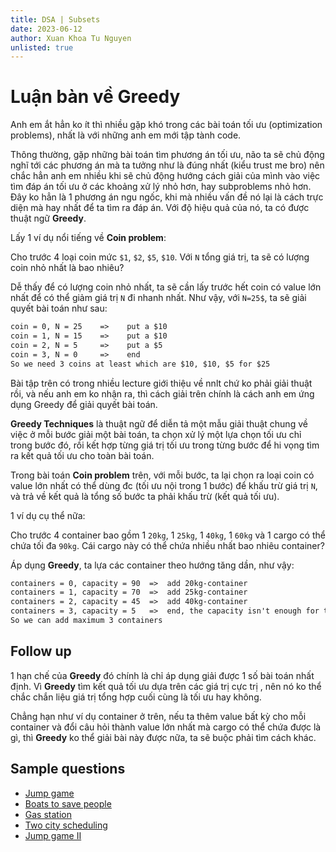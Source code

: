 ```yaml
---
title: DSA | Subsets
date: 2023-06-12
author: Xuan Khoa Tu Nguyen
unlisted: true
---
```


# Luận bàn về Greedy

Anh em ắt hẳn ko ít thì nhiều gặp khó trong các bài toán tối ưu (optimization problems), nhất là với
những anh em mới tập tành code.

Thông thường, gặp những bài toán tìm phương án tối ưu, não ta sẽ chủ động nghĩ tới các phương án mà
ta tưởng như là đúng nhất (kiểu trust me bro) nên chắc hẳn anh em nhiều khi sẽ chủ động hướng cách
giải của mình vào việc tìm đáp án tối ưu ở các khoảng xử lý nhỏ hơn, hay subproblems nhỏ hơn. Đây
ko hẳn là 1 phương án ngu ngốc, khi mà nhiều vấn đề nó lại là cách trực diện mà hay nhất để ta tìm
ra đáp án. Với độ hiệu quả của nó, ta có được thuật ngữ **Greedy**.

Lấy 1 ví dụ nổi tiếng về **Coin problem**:

Cho trước 4 loại coin mức `$1`, `$2`, `$5`, `$10`. Với `N` tổng giá trị, ta sẽ có lượng coin nhỏ
nhất là bao nhiêu?

Dễ thấy để có lượng coin nhỏ nhất, ta sẽ cần lấy trước hết coin có value lớn nhất để có thể giảm giá
trị `N` đi nhanh nhất. Như vậy, với `N=25$`, ta sẽ giải quyết bài toán như sau:

```md
coin = 0, N = 25    =>    put a $10
coin = 1, N = 15    =>    put a $10
coin = 2, N = 5     =>    put a $5
coin = 3, N = 0     =>    end
So we need 3 coins at least which are $10, $10, $5 for $25
```

Bài tập trên có trong nhiều lecture giới thiệu về nnlt chứ ko phải giải thuật rồi, và nếu anh em ko
nhận ra, thì cách giải trên chính là cách anh em ứng dụng Greedy để giải quyết bài toán.

**Greedy Techniques** là thuật ngữ để diễn tả một mẫu giải thuật chung về việc ở mỗi bước giải một
bài toán, ta chọn xử lý một lựa chọn tối ưu chỉ trong bước đó, rồi kết hợp từng giá trị tối ưu trong
từng bước để hi vọng tìm ra kết quả tối ưu cho toàn bài toán.

Trong bài toán **Coin problem** trên, với mỗi bước, ta lại chọn ra loại coin có value lớn nhất có
thể dùng đc (tối ưu nội trong 1 bước) để khấu trừ giá trị `N`, và trả về kết quả là tổng số bước ta
phải khấu trừ (kết quả tối ưu).

1 ví dụ cụ thể nữa:

Cho trước 4 container bao gồm 1 `20kg`, 1 `25kg`, 1 `40kg`, 1 `60kg` và 1 cargo có thể chứa tối đa
`90kg`. Cái cargo này có thể chứa nhiều nhất bao nhiêu container?

Áp dụng **Greedy**, ta lựa các container theo hướng tăng dần, như vậy:

```md
containers = 0, capacity = 90  =>  add 20kg-container
containers = 1, capacity = 70  =>  add 25kg-container
containers = 2, capacity = 45  =>  add 40kg-container
containers = 3, capacity = 5   =>  end, the capacity isn't enough for the 60kg-container
So we can add maximum 3 containers
```

## Follow up

1 hạn chế của **Greedy** đó chính là chỉ áp dụng giải được 1 số bài toán nhất định. Vì **Greedy** tìm kết
quả tối ưu dựa trên các giá trị cực trị , nên nó ko thể chắc chắn liệu giá trị tổng hợp cuối cùng là
tối ưu hay không.

Chẳng hạn như ví dụ container ở trên, nếu ta thêm value bất kỳ cho mỗi container và đổi câu hỏi
thành value lớn nhất mà cargo có thể chứa được là gì, thì **Greedy** ko thể giải bài này được nữa,
ta sẽ buộc phải tìm cách khác.

## Sample questions

- [Jump game](https://leetcode.com/problems/jump-game/)
- [Boats to save people](https://leetcode.com/problems/boats-to-save-people/)
- [Gas station](https://leetcode.com/problems/gas-station/)
- [Two city scheduling](https://leetcode.com/problems/two-city-scheduling/)
- [Jump game II](https://leetcode.com/problems/jump-game-ii/)
